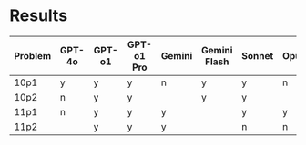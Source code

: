 # Results

| Problem | GPT-4o | GPT-o1 | GPT-o1 Pro | Gemini | Gemini Flash | Sonnet | Opus |
| ------- | ------ | ------ | ---------- | ------ | ------------ | ------ | ---- |
| 10p1    | y      | y      | y          | n      | y            | y      | n    |
| 10p2    | n      | y      | y          |        | y            | y      |      |
| 11p1    | n      | y      | y          | y      |              | y      | y    |
| 11p2    |        | y      | y          | y      |              | n      | n    |
